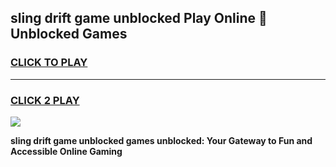 
## sling drift game unblocked Play Online 👋 Unblocked Games
<h3>
<a href="https://premium.freeplayer.one?title=sling_drift_game_unblocked&ref=19F">CLICK TO PLAY</a></h3>
<hr>

<h3>
<a href="https://premium.freeplayer.one?title=sling_drift_game_unblocked&ref=19F">CLICK 2 PLAY</a>
  
</h3>

<a href="https://premium.freeplayer.one?title=sling_drift_game_unblocked&ref=19F"><img src="https://clearcache.store/games.png"></a>


**sling drift game unblocked games unblocked: Your Gateway to Fun and Accessible Online Gaming**
